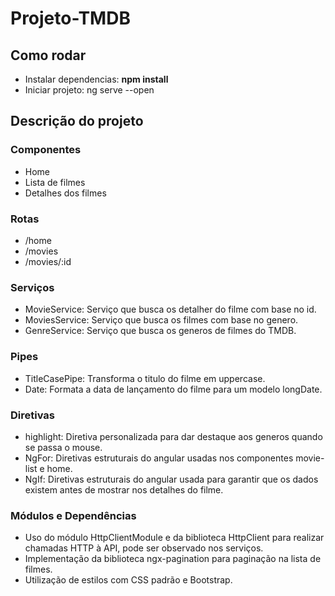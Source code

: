 # Projeto-TMDB

## Como rodar

- Instalar dependencias: **npm install**
- Iniciar projeto: ng serve --open

## Descrição do projeto

### Componentes

- Home
- Lista de filmes
- Detalhes dos filmes

### Rotas

- /home
- /movies
- /movies/:id

### Serviços

- MovieService: Serviço que busca os detalher do filme com base no id.
- MoviesService: Serviço que busca os filmes com base no genero.
- GenreService: Serviço que busca os generos de filmes do TMDB.

### Pipes

- TitleCasePipe: Transforma o titulo do filme em uppercase.
- Date: Formata a data de lançamento do filme para um modelo longDate.

### Diretivas

- highlight: Diretiva personalizada para dar destaque aos generos quando se passa o mouse.
- NgFor: Diretivas estruturais do angular usadas nos componentes movie-list e home.
- NgIf: Diretivas estruturais do angular usada para garantir que os dados existem antes de mostrar nos detalhes do filme.

### Módulos e Dependências

- Uso do módulo HttpClientModule e da biblioteca HttpClient para realizar chamadas HTTP à API, pode ser observado nos serviços.
- Implementação da biblioteca ngx-pagination para paginação na lista de filmes.
- Utilização de estilos com CSS padrão e Bootstrap.
